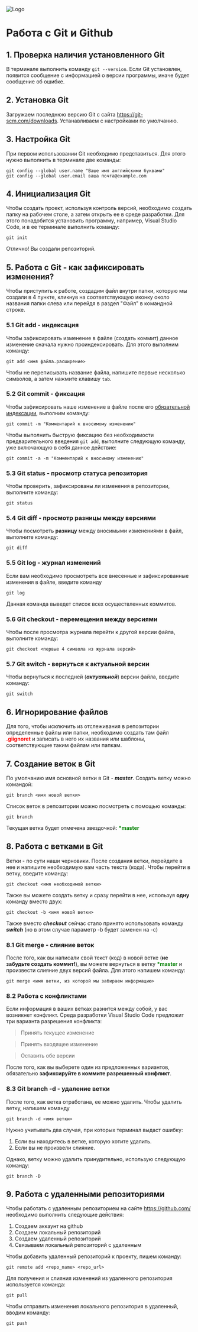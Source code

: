 ![Logo](Git-Logo-1788C.png)
# Работа с Git и Github

## 1. Проверка наличия установленного Git
В терминале выполнить команду `git --version`. Если Git установлен, появится сообщение с информацией о версии программы, иначе будет сообщение об ошибке.

## 2. Установка Git
Загружаем последнюю версию Git c сайта https://git-scm.com/downloads. 
Устанавливаем с настройками по умолчанию.

## 3. Настройка Git
При первом использовании Git необходимо представиться. Для этого нужно выполнить в терминале две команды:
```
git config --global user.name "Ваше имя английскими буквами"
git config --global user.email ваша почта@example.com
```

## 4. Инициализация Git
Чтобы создать проект, используя контроль версий, необходимо создать папку на рабочем столе, а затем открыть ее в среде разработки. Для этого понадобится установить программу, например, Visual Studio Code, и в ее терминале выполнить команду:
```
git init
```
Отлично! Вы создали репозиторий.

## 5. Работа с Git - как зафиксировать изменения?
Чтобы приступить к работе, создадим файл внутри папки, которую мы создали в 4 пункте, кликнув на соответствующую иконку около названия папки слева или перейдя в раздел "Файл" в командной строке. 

### 5.1 Git add - индексация
Чтобы зафиксировать изменение в файле (создать коммит) данное изменение сначала нужно проиндексировать. Для этого выполним команду:

```
git add <имя файла.расширение>
```
Чтобы не переписывать название файла, напишите первые несколько символов, а затем нажмите клавишу `tab`.

### 5.2 Git commit - фиксация

Чтобы зафиксировать наше изменение в файле после его <u>обязательной индексации</u>, выполним команду:

```
git commit -m "Комментарий к вносимому изменению"
```
Чтобы выполнить быструю фиксацию без необходимости предварительного введения `git add`, выполните следующую команду, уже включающую в себя данное действие:

```
git commit -a -m "Комментарий к вносимому изменению"
```

### 5.3 Git status - просмотр статуса репозитория
Чтобы проверить, зафиксированы ли изменения в репозитории, выполните команду:

```
git status
```

### 5.4 Git diff - просмотр разницы между версиями
Чтобы посмотреть **разницу** между вносимыми изменениями в файл, выполните команду:

```
git diff
```

### 5.5 Git log - журнал изменений
Если вам необходимо просмотреть все внесенные и зафиксированные изменения в файле, введите команду 

```
git log
```

Данная команда выведет список всех осуществленных коммитов.

### 5.6 Git checkout - перeмещения между версиями
Чтобы после просмотра журнала перейти к другой версии файла, выполните команду:

```
git checkout <первые 4 символа из журнала версий>
```
 
### 5.7 Git switch - вернуться к актуальной версии
Чтобы вернуться к последней (***актуальной***) версии файла, введите команду:

```
git switch
```

## 6. Игнорирование файлов
Для того, чтобы исключить из отслеживания в репозитории определенные файлы или папки, необходимо создать там файл <b style="color:red">.giignoret</b> и записать в него их названия или шаблоны, соответствующие таким файлам или папкам. 

## 7. Создание веток в Git
По умолчанию имя основной ветки в Git - ***master***.
Создать ветку можно командой:
```
git branch <имя новой ветки>
```
Список веток в репозитории можно посмотреть с помощью команды:
```
git branch
```
Текущая ветка будет отмечена звездочкой: <b style="color:green">*master</b>


## 8. Работа с ветками в Git
Ветки - по сути наши черновики. После создания ветки, перейдите в нее и напишите необходимую вам часть текста (кода).
Чтобы перейти в ветку, введите команду:
```
git checkout <имя необходимой ветки>
```
Также вы можете создать ветку и сразу перейти в нее, используя **одну** команду вместо двух:
```
git checkout -b <имя новой ветки>
```
Также вместо ***checkout*** сейчас стало принято использовать команду ***switch*** (но в этом случае параметр -b будет заменен на -с)

### 8.1 Git merge - слияние веток
После того, как вы написали свой текст (код) в новой ветке (**не забудьте создать коммит!**), вы можете вернуться в ветку <b style="color:green">*master</b> и произвести слияние двух версий файла. Для этого напишем команду:
```
git merge <имя ветки, из которой мы забираем информацию>
```
### 8.2 Работа с конфликтами
Если информация в ваших ветках разнится между собой, у вас возникнет конфликт. Среда разработки Visual Studio Code предложит три варианта разрешения конфликта:
> Принять текущее изменение

> Принять входящее изменение

> Оставить обе версии

После того, как вы выберете один из предложенных вариантов, обязательно **зафиксируйте в коммите разрешенный конфликт**.

### 8.3 Git branch -d - удаление ветки
После того, как ветка отработана, ее можно удалить. Чтобы удалить ветку, напишем команду
```
git branch -d <имя ветки>
```
Нужно учитывать два случая, при которых терминал выдаст ошибку:
1. Если вы находитесь в ветке, которую хотите удалить.
2. Если вы не произвели слияние.

Однако, ветку можно удалить принудительно, использую следующую команду:
```
git branch -D
```

## 9. Работа с удаленными репозиториями
Чтобы работать с удаленным репозиторием на сайте https://github.com/ необходимо выполнить следующие действия:
1. Создаем аккаунт на github
2. Создаем локальный репозиторий
3. Создаем удаленный репозиторий
4. Связываем локальный репозиторий с удаленным

Чтобы добавить удаленный репозиторий к проекту, пишем команду:
```
git remote add <repo_name> <repo_url>
```
Для получения и слияния изменений из удаленного репозитория используется команда:
```
git pull
```
Чтобы отправить изменения локального репозитория в удаленный, вводим команду:
```
git push
```